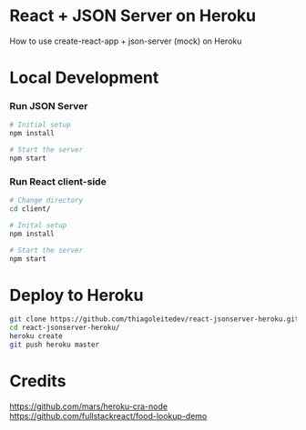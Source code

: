 # React + JSON Server on Heroku
How to use create-react-app + json-server (mock) on Heroku 

# Local Development

### Run JSON Server
```bash
# Initial setup
npm install

# Start the server
npm start 
```

### Run React client-side
```bash
# Change directory
cd client/

# Inital setup
npm install

# Start the server
npm start
```

# Deploy to Heroku
```bash
git clone https://github.com/thiagoleitedev/react-jsonserver-heroku.git
cd react-jsonserver-heroku/
heroku create
git push heroku master
```

# Credits
https://github.com/mars/heroku-cra-node
https://github.com/fullstackreact/food-lookup-demo
